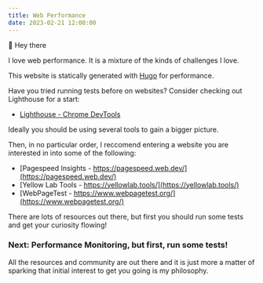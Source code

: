```yaml
---
title: Web Performance
date: 2023-02-21 12:00:00
---
```


👋 Hey there

I love web performance. It is a mixture of the kinds of challenges I love.

This website is statically generated with [Hugo](https://gohugo.io/) for performance.

Have you tried running tests before on websites? Consider checking out Lighthouse for a start:

* [Lighthouse - Chrome DevTools](https://developer.chrome.com/docs/lighthouse/overview/#devtools)

Ideally you should be using several tools to gain a bigger picture. 

Then, in no particular order, I reccomend entering a website you are interested in into some of the following:

* [Pagespeed Insights - https://pagespeed.web.dev/](https://pagespeed.web.dev/)
* [Yellow Lab Tools - https://yellowlab.tools/](https://yellowlab.tools/)
* [WebPageTest - https://www.webpagetest.org/](https://www.webpagetest.org/)

There are lots of resources out there, but first you should run some tests and get your curiosity flowing!

### Next: Performance Monitoring, but first, run some tests!

All the resources and community are out there and it is just more a matter of sparking that initial interest to get you going is my philosophy. 
